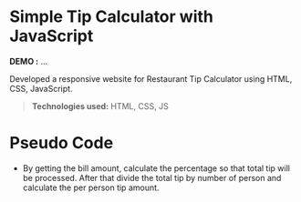 # Simple Tip Calculator with JavaScript

**DEMO :** ...

Developed a responsive website for Restaurant Tip Calculator using HTML, CSS, JavaScript.

> **Technologies used:** HTML, CSS, JS

# Pseudo Code

 - By getting the bill amount, calculate the percentage so that total tip will be processed. After that divide the total tip by number of person and calculate the per person tip amount.